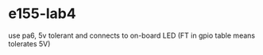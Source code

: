 # e155-lab4

use pa6, 5v tolerant and connects to on-board LED (FT in gpio table means tolerates 5V)